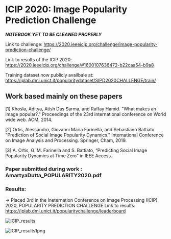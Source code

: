 # ICIP 2020: Image Popularity Prediction Challenge

***NOTEBOOK YET TO BE CLEANED PROPERLY***

Link to challenge: https://2020.ieeeicip.org/challenge/image-popularity-prediction-challenge/

Link to results of the ICIP 2020: https://2020.ieeeicip.org/challenge/#1600107636472-b22caa54-b9a8

Training dataset now publicly availbale at: https://iplab.dmi.unict.it/popularitydataset/SIPD2020CHALLENGE/train/

## Work based mainly on these papers

[1] Khosla, Aditya, Atish Das Sarma, and Raffay Hamid. "What makes an image popular?." Proceedings of the 23rd international conference on World wide web. ACM, 2014.

[2] Ortis, Alessandro, Giovanni Maria Farinella, and Sebastiano Battiato. "Prediction of Social Image Popularity Dynamics." International Conference on Image Analysis and Processing. Springer, Cham, 2019.

[3] A. Ortis, G. M. Farinella and S. Battiato, “Predicting Social Image Popularity Dynamics at Time Zero” in IEEE Access.

### Paper submitted during work : AmartyaDutta_POPULARITY2020.pdf

### Results:

-> Placed 3rd in the Ineternation Conference on Image Processing (ICIP) 2020, POPULARITY PREDICTION CHALLENGE
Link to results:
https://iplab.dmi.unict.it/popularitychallenge/leaderboard

![ICIP_results](https://user-images.githubusercontent.com/56846056/92125649-e19ed800-ee1c-11ea-871c-e1e37bbd6248.png)

![ICIP_results1png](https://user-images.githubusercontent.com/56846056/92125806-0abf6880-ee1d-11ea-9be9-07bb31f22922.png)





